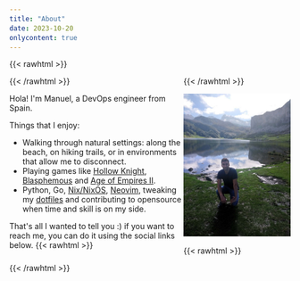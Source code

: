 ```yaml
---
title: "About"
date: 2023-10-20
onlycontent: true
---
```


{{< rawhtml >}}

<div style="display: flex;">
<div>
{{< /rawhtml >}}

Hola! I'm Manuel, a DevOps engineer from Spain.

Things that I enjoy:

- Walking through natural settings: along the beach, on hiking trails, or in environments that allow me to disconnect.
- Playing games like [Hollow Knight](https://en.wikipedia.org/wiki/Hollow_Knight), [Blasphemous](<https://en.wikipedia.org/wiki/Blasphemous_(video_game)>) and [Age of Empires II](https://en.wikipedia.org/wiki/Age_of_Empires_II).
- Python, Go, [Nix/NixOS](https://nixos.org/), [Neovim](https://github.com/aorith/neovim-flake), tweaking my [dotfiles](https://github.com/aorith/dotfiles) and contributing to opensource when time and skill is on my side.

That's all I wanted to tell you :) if you want to reach me, you can do it using the social links below.
{{< rawhtml >}}

</div>
<div>
{{< /rawhtml >}}

![Me at Lagos de Covadonga](lagos.jpg "display: block;")

{{< rawhtml >}}

</div>
</div>
{{< /rawhtml >}}
